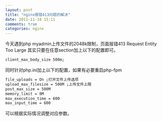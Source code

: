 ```yaml
---
layout: post
title: "nginx报错413问题的解决"
date: 2011-11-18 15:11
comments: true
categories: nginx 
---
```

今天遇到php myadmin上传文件的2048k限制，页面报错413 Request Entity Too Large
其实只要在任意section加上以下的配置即可。
```bash
client_max_body_size 500m;
```

同时针对php.ini加上以下的配置，如果有必要重启php-fpm
```bash
file_uploads = On ;打开文件上传选项
upload_max_filesize = 500M ;上传文件上限
post_max_size = 500M
memory_limit = 8M
max_execution_time = 600
max_input_time = 600
```

可以根据实际情况调整对应参数。



